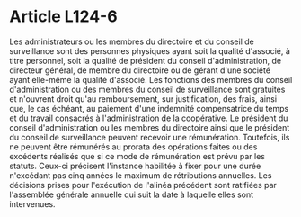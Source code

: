 # Article L124-6

Les administrateurs ou les membres du directoire et du conseil de surveillance sont des personnes physiques ayant soit la qualité d'associé, à titre personnel, soit la qualité de président du conseil d'administration, de directeur général, de membre du directoire ou de gérant d'une société ayant elle-même la qualité d'associé.   Les fonctions des membres du conseil d'administration ou des membres du conseil de surveillance sont gratuites et n'ouvrent droit qu'au remboursement, sur justification, des frais, ainsi que, le cas échéant, au paiement d'une indemnité compensatrice du temps et du travail consacrés à l'administration de la coopérative.   Le président du conseil d'administration ou les membres du directoire ainsi que le président du conseil de surveillance peuvent recevoir une rémunération. Toutefois, ils ne peuvent être rémunérés au prorata des opérations faites ou des excédents réalisés que si ce mode de rémunération est prévu par les statuts. Ceux-ci précisent l'instance habilitée à fixer pour une durée n'excédant pas cinq années le maximum de rétributions annuelles.   Les décisions prises pour l'exécution de l'alinéa précédent sont ratifiées par l'assemblée générale annuelle qui suit la date à laquelle elles sont intervenues.